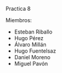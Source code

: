 Practica 8

Miembros:

- Esteban Riballo
- Hugo Pérez
- Álvaro Millán
- Hugo Fuentelsaz
- Daniel Moreno
- Miguel Pavón
